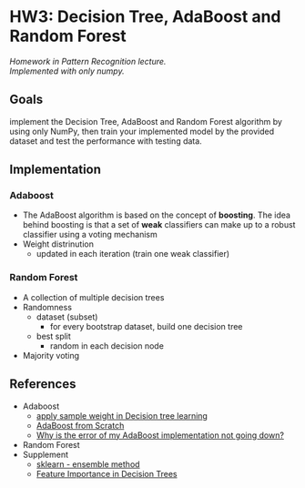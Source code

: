 <h1> HW3: Decision Tree, AdaBoost and Random Forest </h1>

*Homework in Pattern Recognition lecture.*  
*Implemented with only numpy.*

<h2> Goals </h2>

implement the Decision Tree, AdaBoost and Random Forest algorithm by using only NumPy, then train your implemented model by the provided dataset and test the performance with testing data.

<h2> Implementation </h2>

<h3> Adaboost </h3>

- The AdaBoost algorithm is based on the concept of **boosting**. The idea behind boosting is that a set of **weak** classifiers can make up to a robust classifier using a voting mechanism
- Weight distrinution
    - updated in each iteration (train one weak classifier)

<h3> Random Forest </h3>

- A collection of multiple decision trees
- Randomness
    - dataset (subset)
        - for every bootstrap dataset, build one decision tree
    - best split
        - random in each decision node
- Majority voting

<h2> References </h2>

- Adaboost
    - [apply sample weight in Decision tree learning](https://stackoverflow.com/questions/41194035/how-to-implement-decision-trees-in-boosting)
    - [AdaBoost from Scratch](https://towardsdatascience.com/adaboost-from-scratch-37a936da3d50)
    - [Why is the error of my AdaBoost implementation not going down?](https://stackoverflow.com/questions/55318330/why-is-the-error-of-my-adaboost-implementation-not-going-down)
- Random Forest
- Supplement
    - [sklearn - ensemble method](https://github.com/scikit-learn/scikit-learn/tree/main/sklearn/ensemble)
    - [Feature Importance in Decision Trees](https://sefiks.com/2020/04/06/feature-importance-in-decision-trees/)

